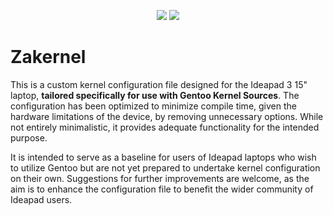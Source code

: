 <div align="center">

![](https://img.shields.io/github/last-commit/zazaserty/Zakernel?style=flat-square&logo=)
![](https://img.shields.io/github/stars/zazaserty/Zakernel?style=flat-square&logo=)
  
<div align="left">

# Zakernel
This is a custom kernel configuration file designed for the Ideapad 3 15" laptop, **tailored specifically for use with Gentoo Kernel Sources**. The configuration has been optimized to minimize compile time, given the hardware limitations of the device, by removing unnecessary options. While not entirely minimalistic, it provides adequate functionality for the intended purpose.

It is intended to serve as a baseline for users of Ideapad laptops who wish to utilize Gentoo but are not yet prepared to undertake kernel configuration on their own. Suggestions for further improvements are welcome, as the aim is to enhance the configuration file to benefit the wider community of Ideapad users.
